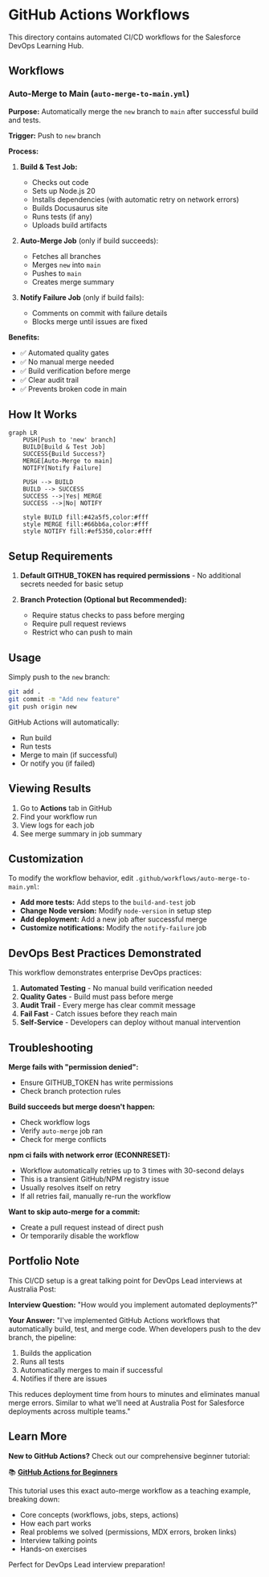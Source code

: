 # GitHub Actions Workflows

This directory contains automated CI/CD workflows for the Salesforce DevOps Learning Hub.

## Workflows

### Auto-Merge to Main (`auto-merge-to-main.yml`)

**Purpose:** Automatically merge the `new` branch to `main` after successful build and tests.

**Trigger:** Push to `new` branch

**Process:**
1. **Build & Test Job:**
   - Checks out code
   - Sets up Node.js 20
   - Installs dependencies (with automatic retry on network errors)
   - Builds Docusaurus site
   - Runs tests (if any)
   - Uploads build artifacts

2. **Auto-Merge Job** (only if build succeeds):
   - Fetches all branches
   - Merges `new` into `main`
   - Pushes to `main`
   - Creates merge summary

3. **Notify Failure Job** (only if build fails):
   - Comments on commit with failure details
   - Blocks merge until issues are fixed

**Benefits:**
- ✅ Automated quality gates
- ✅ No manual merge needed
- ✅ Build verification before merge
- ✅ Clear audit trail
- ✅ Prevents broken code in main

## How It Works

```mermaid
graph LR
    PUSH[Push to 'new' branch]
    BUILD[Build & Test Job]
    SUCCESS{Build Success?}
    MERGE[Auto-Merge to main]
    NOTIFY[Notify Failure]

    PUSH --> BUILD
    BUILD --> SUCCESS
    SUCCESS -->|Yes| MERGE
    SUCCESS -->|No| NOTIFY

    style BUILD fill:#42a5f5,color:#fff
    style MERGE fill:#66bb6a,color:#fff
    style NOTIFY fill:#ef5350,color:#fff
```

## Setup Requirements

1. **Default GITHUB_TOKEN has required permissions** - No additional secrets needed for basic setup

2. **Branch Protection (Optional but Recommended):**
   - Require status checks to pass before merging
   - Require pull request reviews
   - Restrict who can push to main

## Usage

Simply push to the `new` branch:

```bash
git add .
git commit -m "Add new feature"
git push origin new
```

GitHub Actions will automatically:
- Run build
- Run tests
- Merge to main (if successful)
- Or notify you (if failed)

## Viewing Results

1. Go to **Actions** tab in GitHub
2. Find your workflow run
3. View logs for each job
4. See merge summary in job summary

## Customization

To modify the workflow behavior, edit `.github/workflows/auto-merge-to-main.yml`:

- **Add more tests:** Add steps to the `build-and-test` job
- **Change Node version:** Modify `node-version` in setup step
- **Add deployment:** Add a new job after successful merge
- **Customize notifications:** Modify the `notify-failure` job

## DevOps Best Practices Demonstrated

This workflow demonstrates enterprise DevOps practices:

1. **Automated Testing** - No manual build verification needed
2. **Quality Gates** - Build must pass before merge
3. **Audit Trail** - Every merge has clear commit message
4. **Fail Fast** - Catch issues before they reach main
5. **Self-Service** - Developers can deploy without manual intervention

## Troubleshooting

**Merge fails with "permission denied":**
- Ensure GITHUB_TOKEN has write permissions
- Check branch protection rules

**Build succeeds but merge doesn't happen:**
- Check workflow logs
- Verify `auto-merge` job ran
- Check for merge conflicts

**npm ci fails with network error (ECONNRESET):**
- Workflow automatically retries up to 3 times with 30-second delays
- This is a transient GitHub/NPM registry issue
- Usually resolves itself on retry
- If all retries fail, manually re-run the workflow

**Want to skip auto-merge for a commit:**
- Create a pull request instead of direct push
- Or temporarily disable the workflow

## Portfolio Note

This CI/CD setup is a great talking point for DevOps Lead interviews at Australia Post:

**Interview Question:** "How would you implement automated deployments?"

**Your Answer:** "I've implemented GitHub Actions workflows that automatically build, test, and merge code. When developers push to the dev branch, the pipeline:
1. Builds the application
2. Runs all tests
3. Automatically merges to main if successful
4. Notifies if there are issues

This reduces deployment time from hours to minutes and eliminates manual merge errors. Similar to what we'll need at Australia Post for Salesforce deployments across multiple teams."

## Learn More

**New to GitHub Actions?** Check out our comprehensive beginner tutorial:

📚 **[GitHub Actions for Beginners](../../docs/pipelines/github-actions-beginner.md)**

This tutorial uses this exact auto-merge workflow as a teaching example, breaking down:
- Core concepts (workflows, jobs, steps, actions)
- How each part works
- Real problems we solved (permissions, MDX errors, broken links)
- Interview talking points
- Hands-on exercises

Perfect for DevOps Lead interview preparation!
